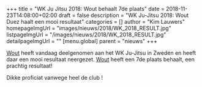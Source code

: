 +++
title = "WK Ju Jitsu 2018: Wout behaalt 7de plaats"
date = 2018-11-23T14:08:00+02:00
draft = false
description = "WK Ju-Jitsu 2018: Wout Duez haalt een mooi resultaat"
categories = []
author = "Kim Lauwers"
homepageImgUrl = "images/nieuws/2018/WK_2018_RESULT.jpg"
listpageImgUrl = "/images/nieuws/2018/WK_2018_RESULT.jpg"
detailpageImgUrl = ""
[menu.global]
    parent = "nieuws"
+++

[Wout](https://www.jujitsukeerbergen.be/trainers/#Wout_Duez) heeft vandaag deelgenomen aan het WK Ju-Jitsu in Zweden en heeft daar een mooi resultaat neergezet.
[Wout](https://www.jujitsukeerbergen.be/trainers/#Wout_Duez) heeft een 7de plaats behaalt, een prachtig resultaat!

Dikke proficiat vanwege heel de club !